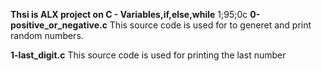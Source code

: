 **Thsi is ALX project on C - Variables,if,else,while**
1;95;0c
**0-positive_or_negative.c** This source code is used for to generet and print
random numbers.

**1-last_digit.c** This source code is used for printing the last number 